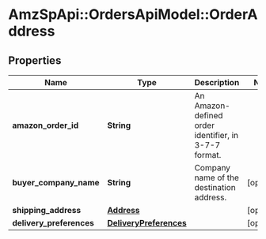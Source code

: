# AmzSpApi::OrdersApiModel::OrderAddress

## Properties
Name | Type | Description | Notes
------------ | ------------- | ------------- | -------------
**amazon_order_id** | **String** | An Amazon-defined order identifier, in 3-7-7 format. | 
**buyer_company_name** | **String** | Company name of the destination address. | [optional] 
**shipping_address** | [**Address**](Address.md) |  | [optional] 
**delivery_preferences** | [**DeliveryPreferences**](DeliveryPreferences.md) |  | [optional] 

